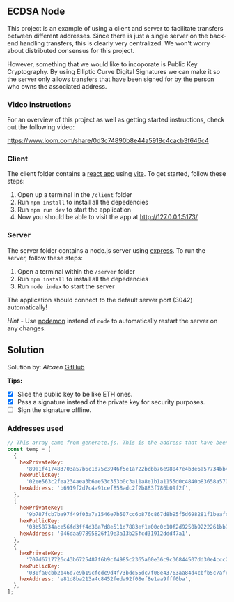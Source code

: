 ## ECDSA Node

This project is an example of using a client and server to facilitate transfers between different addresses. Since there is just a single server on the back-end handling transfers, this is clearly very centralized. We won't worry about distributed consensus for this project.

However, something that we would like to incoporate is Public Key Cryptography. By using Elliptic Curve Digital Signatures we can make it so the server only allows transfers that have been signed for by the person who owns the associated address.

### Video instructions

For an overview of this project as well as getting started instructions, check out the following video:

https://www.loom.com/share/0d3c74890b8e44a5918c4cacb3f646c4

### Client

The client folder contains a [react app](https://reactjs.org/) using [vite](https://vitejs.dev/). To get started, follow these steps:

1. Open up a terminal in the `/client` folder
2. Run `npm install` to install all the depedencies
3. Run `npm run dev` to start the application
4. Now you should be able to visit the app at http://127.0.0.1:5173/

### Server

The server folder contains a node.js server using [express](https://expressjs.com/). To run the server, follow these steps:

1. Open a terminal within the `/server` folder
2. Run `npm install` to install all the depedencies
3. Run `node index` to start the server

The application should connect to the default server port (3042) automatically!

_Hint_ - Use [nodemon](https://www.npmjs.com/package/nodemon) instead of `node` to automatically restart the server on any changes.

## Solution

Solution by: _Alcaen_ [GitHub](https://github.com/alcaen)

**Tips:**

- [x] Slice the public key to be like ETH ones.
- [x] Pass a signature instead of the private key for security purposes.
- [ ] Sign the signature offline.

### Addresses used

```js
// This array came from generate.js. This is the address that have been used.
const temp = [
  {
    hexPrivateKey:
      '89a1f417483703a57b6c1d75c3946f5e1a722bcbb76e98047e4b3e6a57734bb4',
    hexPublicKey:
      '02ee563c2fea234aea3b6ae53c353b0c3a11a8e1b1a1155d0c4840b83658a57003',
    hexAddress: 'b6919f2d7c4a91cef858adc2f2b883f786b09f2f',
  },
  {
    hexPrivateKey:
      '9b787fcb7ba97f49f03a7a1546e7b507cc6b876c867d8b95f5d698281f1beafc',
    hexPublicKey:
      '03b58734ace56fd3ff4d30a7d8e511d7883ef1a00c0c10f2d9250b9222261bb941',
    hexAddress: '046daa97895826f19e3a13b25fcd31912ddd47a1',
  },
  {
    hexPrivateKey:
      '707d6717726c43b6725487f6b9cf4985c2365a60e36c9c36844507dd30e4ccc2',
    hexPublicKey:
      '030fa0cbb2b46d7e9b19cfcdc9d4f73bdc55dc7f08e43763aa84d4cbfb5c7afcdd',
    hexAddress: 'e81d8ba213a4c8452feda92f08ef8e1aa9fff0ba',
  },
];
```
